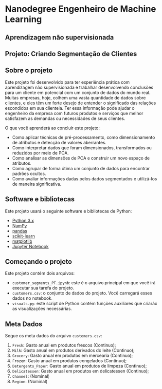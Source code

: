 # Nanodegree Engenheiro de Machine Learning

## Aprendizagem não supervisionada

## Projeto: Criando Segmentação de Clientes

## Sobre o projeto

Este projeto foi desenvolvido para ter experiência prática com aprendizagem não supervisionada e trabalhar desenvolvendo conclusões para um cliente em potencial com um conjunto de dados do mundo real. Muitas empresas, hoje, colhem uma vasta quantidade de dados sobre clientes, e eles têm um forte desejo de entender o significado das relações escondidos em sua clientela. Ter essa informação pode ajudar o engenheiro da empresa com futuros produtos e serviços que melhor satisfazem as demandas ou necessidades de seus clientes.

O que você aprenderá ao concluir este projeto:

- Como aplicar técnicas de pré-processamento, como dimensionamento de atributos e detecção de valores aberrantes.
- Como interpretar dados que foram dimensionados, transformados ou reduzidos por meio de PCA.
- Como analisar as dimensões de PCA e construir um novo espaço de atributos.
- Como agrupar de forma ótima um conjunto de dados para encontrar padrões ocultos.
- Como avaliar informações dadas pelos dados segmentados e utilizá-los de maneira significativa.

## Software e bibliotecas

Este projeto usará o seguinte software e bibliotecas de Python:

- [Python 3.x](https://www.python.org/downloads/release/python-374/)
- [NumPy](http://www.numpy.org/)
- [pandas](http://pandas.pydata.org/)
- [scikit-learn](http://scikit-learn.org/stable/)
- [matplotlib](http://matplotlib.org/)
- [Jupyter Notebook](http://ipython.org/notebook.html)

## Começando o projeto

Este projeto contém dois arquivos:

- `customer_segments_PT.ipynb`: este é o arquivo principal em que você irá executar sua tarefa do projeto.
- `customers.csv`: o conjunto de dados do projeto. Você carregará esses dados no notebook.
- `visuals.py`: este script de Python contém funções auxiliares que criarão as visualizações necessárias.



## Meta Dados

Segue os meta dados  do arquivo `customers.csv`:

1. `Fresh`: Gasto anual em produtos frescos (Continuo);
2. `Milk`: Gasto anual em produtos derivados do leite (Continuo);
3. `Grocery`: Gasto anual em produtos em mercearia (Continuo);
4. `Frozen`: Gasto anual em produtos congelados (Continuo);
5. `Detergents_Paper`: Gasto anual em produtos de limpeza  (Continuo);
6. `Delicatessen`: Gasto anual em produtos em delicatessen (Continuo);
7. `Channel`:  (Nominal)
8. `Region`: (Nominal)